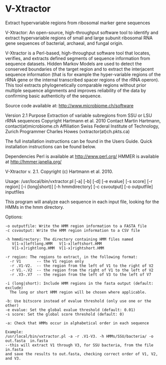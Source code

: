 # V-Xtractor
Extract hypervariable regions from ribosomal marker gene sequences

V-Xtractor: An open-source, high-throughput software tool to identify and extract hypervariable regions of small and large subunit ribosomal RNA gene sequences of bacterial, archaeal, and fungal origin. 

V-Xtractor is a Perl-based, high-throughput software tool that locates, verifies, and extracts defined segments of sequence information from sequence datasets. Hidden Markov Models are used to detect the conserved boundaries of the target region and to extract the interjacent sequence information (that is for example the hyper-variable regions of the rRNA gene or the internal transcribed spacer regions of the rRNA operon). This tool extracts phylogenetically comparable regions without prior multiple sequence alignments and improves reliability of the data by confirming basic authenticity of the sequence.

Source code available at:
http://www.microbiome.ch/software

Version		2.1
Purpose		Extraction of variable subregions from SSU or LSU rRNA sequences
Copyright	Hartmann et al. 2010
Contact		Martin Hartmann, contact(at)microbiome.ch
Affiliation	Swiss Federal Institute of Technology, Zurich
Programmer	Charles Howes (vxtractor(at)ch.pkts.ca)

The full installation instructions can be found in the Users Guide.
Quick installation instructions can be found below.


Dependencies
Perl is available at http://www.perl.org/
HMMER is available at http://hmmer.janelia.org/


V-Xtractor v. 2.1. Copyright (c) Hartmann et al. 2010.

Usage: /usr/local/bin/vxtractor.pl [-a] [-b] [-d] [-e evalue] [-s score] [-r region] [-i (long|short)] [-h hmmdirectory] [-c csvoutput] [-o outputfile] inputfiles

  This program will analyze each sequence in each input file, looking
  for the HMMs in the hmm directory.

  Options:
    
    -o outputfile: Write the HMM region information to a FASTA file
    -c csvoutput: Write the HMM region information to a CSV file

    -h hmmdirectory: The directory containing HMM files named
       V[1-x]leftlong.HMM   V[1-x]leftshort.HMM
       V[1-x]rightlong.HMM  V[1-x]rightshort.HMM

    -r region: The regions to extract, in the following format:
      -r V1       -- the V1 region only
      -r .V1-V2.  -- the region from the left of V1 to the right of V2
      -r V1.-.V2  -- the region from the right of V1 to the left of V2
      -r .V3-.V7  -- the region from the left of V3 to the left of V7

    -i (long|short): Include HMM regions in the fasta output (default: exclude)
      The long or short HMM region will be chosen where applicable.

    -b: Use bitscore instead of evalue threshold (only use one or the other)
    -e evalue: Set the global evalue threshold (default: 0.01)
    -s score: Set the global score threshold (default: 0)

    -a: Check that HMMs occur in alphabetical order in each sequence

    Example:
    /usr/local/bin/vxtractor.pl -a -r .V1-V3. -h HMMs/SSU/bacteria/ -o out.fasta  in.fasta
    --this will extract V1 through V3, for SSU bacteria, from the file in.fasta
    and save the results to out.fasta, checking correct order of V1, V2, and V3.
